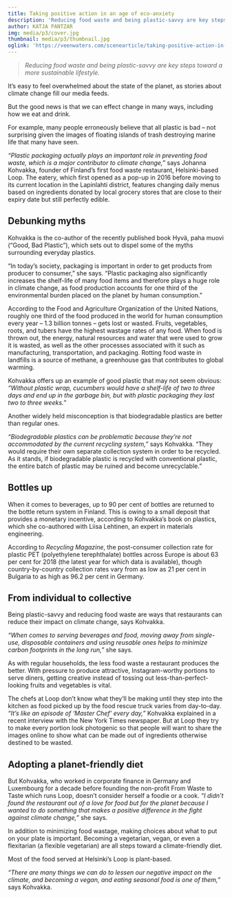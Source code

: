 ```yaml
---
title: Taking positive action in an age of eco-anxiety
description: 'Reducing food waste and being plastic-savvy are key steps toward a more sustainable lifestyle.'
author: KATJA PANTZAR
img: media/p3/cover.jpg
thumbnail: media/p3/thumbnail.jpg
oglink: 'https://veenwaters.com/scenearticle/taking-positive-action-in-an-age-of-eco-anxiety/'
---
```


> *Reducing food waste and being plastic-savvy are key steps toward a more sustainable lifestyle.*

It’s easy to feel overwhelmed about the state of the planet, as stories about climate change fill our media feeds.

But the good news is that we can effect change in many ways, including how we eat and drink.

For example, many people erroneously believe that all plastic is bad – not surprising given the images of floating islands of trash destroying marine life that many have seen.

*“Plastic packaging actually plays an important role in preventing food waste, which is a major contributor to climate change,”* says Johanna Kohvakka, founder of Finland’s first food waste restaurant, Helsinki-based Loop. The eatery, which first opened as a pop-up in 2016 before moving to its current location in the Lapinlahti district, features changing daily menus based on ingredients donated by local grocery stores that are close to their expiry date but still perfectly edible.

<bannerComp img="media/p3/aunt.jpg"></bannerComp>

## Debunking myths

Kohvakka is the co-author of the recently published book Hyvä, paha muovi (“Good, Bad Plastic”), which sets out to dispel some of the myths surrounding everyday plastics.

“In today’s society, packaging is important in order to get products from producer to consumer,” she says. “Plastic packaging also significantly increases the shelf-life of many food items and therefore plays a huge role in climate change, as food production accounts for one third of the environmental burden placed on the planet by human consumption.”

According to the Food and Agriculture Organization of the United Nations, roughly one third of the food produced in the world for human consumption every year – 1.3 billion tonnes – gets lost or wasted. Fruits, vegetables, roots, and tubers have the highest wastage rates of any food. When food is thrown out, the energy, natural resources and water that were used to grow it is wasted, as well as the other processes associated with it such as manufacturing, transportation, and packaging. Rotting food waste in landfills is a source of methane, a greenhouse gas that contributes to global warming.

<bannerComp img="media/p3/fruit.jpg"></bannerComp>

Kohvakka offers up an example of good plastic that may not seem obvious: *“Without plastic wrap, cucumbers would have a shelf-life of two to three days and end up in the garbage bin, but with plastic packaging they last two to three weeks.”*

Another widely held misconception is that biodegradable plastics are better than regular ones.

*“Biodegradable plastics can be problematic because they’re not accommodated by the current recycling system,”* says Kohvakka. “They would require their own separate collection system in order to be recycled. As it stands, if biodegradable plastic is recycled with conventional plastic, the entire batch of plastic may be ruined and become unrecyclable.”

## Bottles up

When it comes to beverages, up to 90 per cent of bottles are returned to the bottle return system in Finland. This is owing to a small deposit that provides a monetary incentive, according to Kohvakka’s book on plastics, which she co-authored with Liisa Lehtinen, an expert in materials engineering.

According to *Recycling Magazine*, the post-consumer collection rate for plastic PET (polyethylene terephthalate) bottles across Europe is about 63 per cent for 2018 (the latest year for which data is available), though country-by-country collection rates vary from as low as 21 per cent in Bulgaria to as high as 96.2 per cent in Germany.

## From individual to collective

Being plastic-savvy and reducing food waste are ways that restaurants can reduce their impact on climate change, says Kohvakka.

*“When comes to serving beverages and food, moving away from single-use, disposable containers and using reusable ones helps to minimize carbon footprints in the long run,”* she says.

As with regular households, the less food waste a restaurant produces the better. With pressure to produce attractive, Instagram-worthy portions to serve diners, getting creative instead of tossing out less-than-perfect-looking fruits and vegetables is vital.

<bannerComp img="media/p3/bin.jpg"></bannerComp>

The chefs at Loop don’t know what they’ll be making until they step into the kitchen as food picked up by the food rescue truck varies from day-to-day. *“It’s like an episode of ‘Master Chef’ every day,”* Kohvakka explained in a recent interview with the New York Times newspaper. But at Loop they try to make every portion look photogenic so that people will want to share the images online to show what can be made out of ingredients otherwise destined to be wasted.

## Adopting a planet-friendly diet

But Kohvakka, who worked in corporate finance in Germany and Luxembourg for a decade before founding the non-profit From Waste to Taste which runs Loop, doesn’t consider herself a foodie or a cook. *“I didn’t found the restaurant out of a love for food but for the planet because I wanted to do something that makes a positive difference in the fight against climate change,”* she says.

<bannerComp img="media/p3/plate.jpg"></bannerComp>

In addition to minimizing food wastage, making choices about what to put on your plate is important. Becoming a vegetarian, vegan, or even a flexitarian (a flexible vegetarian) are all steps toward a climate-friendly diet.

Most of the food served at Helsinki’s Loop is plant-based.

*“There are many things we can do to lessen our negative impact on the climate, and becoming a vegan, and eating seasonal food is one of them,”* says Kohvakka.

